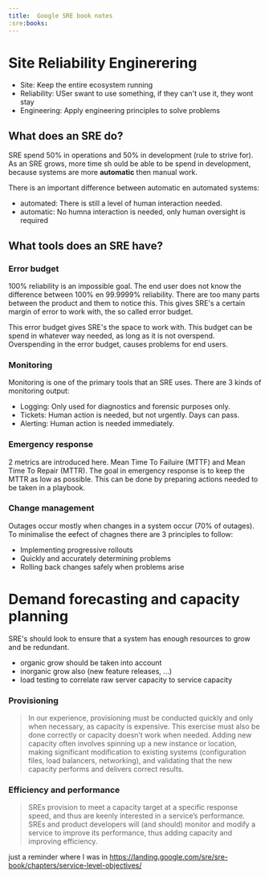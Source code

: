 ```yaml
---
title:  Google SRE book notes
:sre:books:
---
```


# Site Reliability Enginerering

* Site: Keep the entire ecosystem running
* Reliability: USer swant to use something, if they can't use it, they wont stay
* Engineering: Apply engineering principles to solve problems

## What does an SRE do?

SRE spend 50% in operations and 50% in development (rule to strive for). As an SRE grows, more time
sh ould be able to be spend in development, because systems are more **automatic** then manual
work.

There is an important difference between automatic en automated systems:

* automated: There is still a level of human interaction needed.
* automatic: No humna interaction is needed, only human oversight is required

## What tools does an SRE have?

### Error budget

100% reliability is an impossible goal. The end user does not know the difference between 100% en
99.9999% reliability. There are too many parts between the product and them to notice this. This
gives SRE's a certain margin of error to work with, the so called error budget.

This error budget gives SRE's the space to work with. This budget can be spend in whatever way
needed, as long as it is not overspend. Overspending in the error budget, causes problems for end
users.

### Monitoring

Monitoring is one of the primary tools that an SRE uses. There are 3 kinds of monitoring output:

* Logging: Only used for diagnostics and forensic purposes only.
* Tickets: Human action is needed, but not urgently. Days can pass.
* Alerting: Human action is needed immediately.

### Emergency response

2 metrics are introduced here. Mean Time To Failuire (MTTF) and Mean Time To Repair (MTTR).
The goal in emergency response is to keep the MTTR as low as possible.
This can be done by preparing actions needed to be taken in a playbook.

### Change management

Outages occur mostly when changes in a system occur (70% of outages). To minimalise the eefect of
chagnes there are 3 principles to follow:

* Implementing progressive rollouts
* Quickly and accurately determining problems
* Rolling back changes safely when problems arise

# Demand forecasting and capacity planning

SRE's should look to ensure that a system has enough resources to grow and be redundant.

* organic grow should be taken into account
* inorganic grow also (new feature releases, ...)
* load testing to correlate raw server capacity to service capacity

### Provisioning


> In our experience, provisioning must be conducted quickly and only when necessary, as capacity is expensive. This exercise must also be done correctly or capacity doesn’t work when needed. Adding new capacity often involves spinning up a new instance or location, making significant modification to existing systems (configuration files, load balancers, networking), and validating that the new capacity performs and delivers correct results.

### Efficiency and performance

> SREs provision to meet a capacity target at a specific response speed, and thus are keenly interested in a service’s performance. SREs and product developers will (and should) monitor and modify a service to improve its performance, thus adding capacity and improving efficiency.

just a reminder where I was in https://landing.google.com/sre/sre-book/chapters/service-level-objectives/
